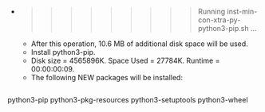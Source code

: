 * >>>>>>>>> Running inst-min-con-xtra-py-python3-pip.sh ...
  * After this operation, 10.6 MB of additional disk space will be used.
  * Install python3-pip.
  * Disk size = 4565896K. Space Used = 27784K. Runtime = 00:00:00:09.
  * The following NEW packages will be installed:
  ```bash
python3-pip python3-pkg-resources python3-setuptools python3-wheel
  ```
